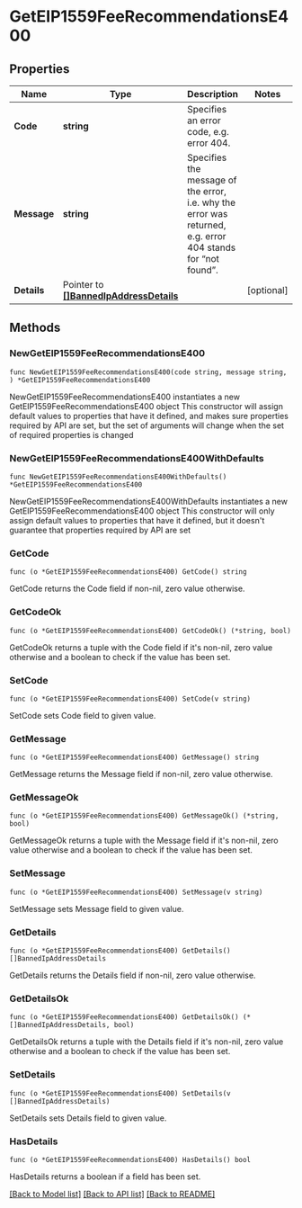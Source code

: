 # GetEIP1559FeeRecommendationsE400

## Properties

Name | Type | Description | Notes
------------ | ------------- | ------------- | -------------
**Code** | **string** | Specifies an error code, e.g. error 404. | 
**Message** | **string** | Specifies the message of the error, i.e. why the error was returned, e.g. error 404 stands for “not found”. | 
**Details** | Pointer to [**[]BannedIpAddressDetails**](BannedIpAddressDetails.md) |  | [optional] 

## Methods

### NewGetEIP1559FeeRecommendationsE400

`func NewGetEIP1559FeeRecommendationsE400(code string, message string, ) *GetEIP1559FeeRecommendationsE400`

NewGetEIP1559FeeRecommendationsE400 instantiates a new GetEIP1559FeeRecommendationsE400 object
This constructor will assign default values to properties that have it defined,
and makes sure properties required by API are set, but the set of arguments
will change when the set of required properties is changed

### NewGetEIP1559FeeRecommendationsE400WithDefaults

`func NewGetEIP1559FeeRecommendationsE400WithDefaults() *GetEIP1559FeeRecommendationsE400`

NewGetEIP1559FeeRecommendationsE400WithDefaults instantiates a new GetEIP1559FeeRecommendationsE400 object
This constructor will only assign default values to properties that have it defined,
but it doesn't guarantee that properties required by API are set

### GetCode

`func (o *GetEIP1559FeeRecommendationsE400) GetCode() string`

GetCode returns the Code field if non-nil, zero value otherwise.

### GetCodeOk

`func (o *GetEIP1559FeeRecommendationsE400) GetCodeOk() (*string, bool)`

GetCodeOk returns a tuple with the Code field if it's non-nil, zero value otherwise
and a boolean to check if the value has been set.

### SetCode

`func (o *GetEIP1559FeeRecommendationsE400) SetCode(v string)`

SetCode sets Code field to given value.


### GetMessage

`func (o *GetEIP1559FeeRecommendationsE400) GetMessage() string`

GetMessage returns the Message field if non-nil, zero value otherwise.

### GetMessageOk

`func (o *GetEIP1559FeeRecommendationsE400) GetMessageOk() (*string, bool)`

GetMessageOk returns a tuple with the Message field if it's non-nil, zero value otherwise
and a boolean to check if the value has been set.

### SetMessage

`func (o *GetEIP1559FeeRecommendationsE400) SetMessage(v string)`

SetMessage sets Message field to given value.


### GetDetails

`func (o *GetEIP1559FeeRecommendationsE400) GetDetails() []BannedIpAddressDetails`

GetDetails returns the Details field if non-nil, zero value otherwise.

### GetDetailsOk

`func (o *GetEIP1559FeeRecommendationsE400) GetDetailsOk() (*[]BannedIpAddressDetails, bool)`

GetDetailsOk returns a tuple with the Details field if it's non-nil, zero value otherwise
and a boolean to check if the value has been set.

### SetDetails

`func (o *GetEIP1559FeeRecommendationsE400) SetDetails(v []BannedIpAddressDetails)`

SetDetails sets Details field to given value.

### HasDetails

`func (o *GetEIP1559FeeRecommendationsE400) HasDetails() bool`

HasDetails returns a boolean if a field has been set.


[[Back to Model list]](../README.md#documentation-for-models) [[Back to API list]](../README.md#documentation-for-api-endpoints) [[Back to README]](../README.md)


